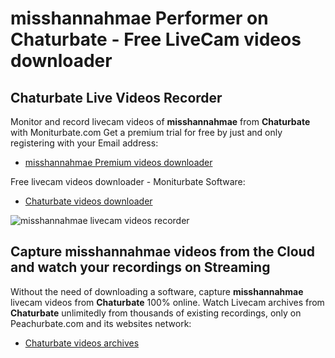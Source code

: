 # misshannahmae Performer on Chaturbate - Free LiveCam videos downloader

## Chaturbate Live Videos Recorder

Monitor and record livecam videos of **misshannahmae** from **Chaturbate** with Moniturbate.com
Get a premium trial for free by just and only registering with your Email address:
* [misshannahmae Premium videos downloader](https://moniturbate.com/request-demo-licence-key.html)

Free livecam videos downloader - Moniturbate Software:
* [Chaturbate videos downloader](https://moniturbate.com/moniturbate-download-software.html)

![misshannahmae livecam videos recorder](https://peachurnet.com/templates/moniturbate-software.png)


## Capture misshannahmae videos from the Cloud and watch your recordings on Streaming

Without the need of downloading a software, capture **misshannahmae** livecam videos from **Chaturbate** 100% online.
Watch Livecam archives from **Chaturbate** unlimitedly from thousands of existing recordings, only on Peachurbate.com and its websites network:
* [Chaturbate videos archives](https://peachurnet.com/)